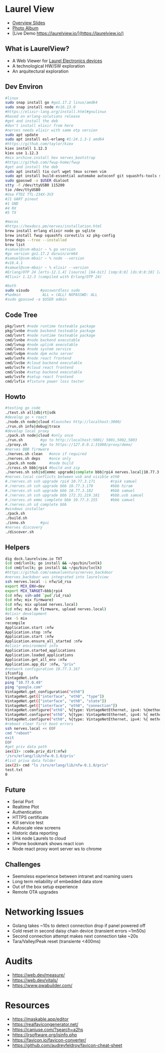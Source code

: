 # Laurel View

- [Overview Slides](https://docs.google.com/presentation/d/1xeui3pKBsiawwA66xwWQhE_MmHkpiWV1BbGwXqUr4k0/edit?usp=sharing)
- [Photo Album](https://photos.app.goo.gl/94ASC7XjtpJcb2LF6)
- [Live Demo https://laurelview.io/](https://laurelview.io/)

## What is LaurelView?

- A Web Viewer for [Laurel Electronics devices](https://www.laurels.com/)
- A technological HW/SW exploration
- An arquitectural exploration

## Dev Environ

```bash
#linux
sudo snap install go #go1.17.2 linux/amd64
sudo snap install node #v16.13.0
#https://elixir-lang.org/install.html#gnulinux 
#based on erlang-solutions release
#get and install the deb
#don't install elixir from here
#nerves needs elixir with same otp version
sudo apt update
sudo apt install esl-erlang #1:24.1.3-1 amd64
#https://github.com/taylor/kiex
kiex install 1.12.3
kiex use 1.12.3
#mix archive.install hex nerves_bootstrap
#https://github.com/fwup-home/fwup
#get and install the deb
sudo apt install tio curl wget tmux screen vim
sudo apt install build-essential automake autoconf git squashfs-tools ssh-askpass pkg-config curl libssl-dev libncurses5-dev bc m4 unzip cmake python
sudo gpasswd -a $USER dialout
stty -F /dev/ttyUSB0 115200
tio /dev/ttyUSB0
#Use FTDI TTL-234X-3V3
#J1 UART pinout
#1 GND
#4 RX
#5 TX 

#macos
#https://hexdocs.pm/nerves/installation.html
brew install erlang elixir node go sqlite
brew install fwup squashfs coreutils xz pkg-config
brew deps --tree --installed
brew list
#samuel@svm-mbair ~ % go version  
#go version go1.17.2 darwin/arm64
#samuel@svm-mbair ~ % node --version
#v16.4.1
#samuel@svm-mbair ~ % elixir --version
#Erlang/OTP 24 [erts-12.1.4] [source] [64-bit] [smp:8:8] [ds:8:8:10] [async-threads:1] [dtrace]
#Elixir 1.12.3 (compiled with Erlang/OTP 24)

#both
sudo visudo     #passwordless sudo
#%admin          ALL = (ALL) NOPASSWD: ALL
#sudo gpasswd -a $USER admin
```

## Code Tree

```bash
pkg/lvnrt #node runtime testeable package
pkg/lvnbe #node backend testeable package
cmd/lvnrt #node runtime testeable package
cmd/lvnbe #node backend executable
cmd/lvnup #node uplink executable
cmd/lvnss #node system service
cmd/lvdpm #node dpm echo server
web/lvnfe #node react frontend
cmd/lvcbe #cloud backend executable
web/lvcfe #cloud react frontend
cmd/lvsbe #setup backend executable
web/lvsfe #setup react frontend
cmd/lvfix #fixture power loss tester
```

## Howto

```bash
#testing go code
./test.sh all|db|rt|sdk
#develop go + react
./node.sh node|cloud #launches http://localhost:3000/
./run.sh info|debug|trace
#develop local proxy
./pack.sh node|cloud #only once
./run.sh        #go to http://localhost:5001/ 5001,5002,5003
./proxy.sh      #go to https://127.0.0.1:31080/proxy/demo/
#nerves BBB firmware
./nerves.sh clean   #once if required
./nerves.sh deps    #once only
./pack.sh node      #node build
./cross.sh bbb|rpi4 #build and zip
./nerves.sh ssh|sd|emmc upgrade|complete bbb|rpi4 nerves.local|10.77.3.171
#nerves.local conflicts between usb and visible eth0
#./nerves.sh ssh upgrade rpi4 10.77.3.171       #rpi4 samuel
#./nerves.sh ssh upgrade bbb 10.77.3.170        #bbb hiram
#./nerves.sh ssh upgrade bbb 10.77.3.182        #bbb samuel
#./nerves.sh ssh upgrade bbb 172.31.219.181     #bbb.usb samuel
#./nerves.sh emmc complete bbb 10.77.3.155      #bbb samuel
#./nerves.sh sd complete bbb
#windows installer
./pack.sh
./build.sh
./inno.sh       #gui
#nerves discovery
./discover.sh
```

## Helpers

```bash
dig dock.laurelview.io TXT
(cd cmd/lvnlk; go install && ~/go/bin/lvnlk)
(cd cmd/lvclk; go install && ~/go/bin/lvclk)
#https://github.com/samuelventura/nerves_backdoor
#nerves_backdoor was integrated into laurelview
ssh nerves.local -i nfw/id_rsa
export MIX_ENV=dev
export MIX_TARGET=bbb|rpi4
(cd nfw; ssh-add `pwd`/id_rsa)
(cd nfw; mix firmware)
(cd nfw; mix upload nerves.local)
(cd nfw; mix do firmware, upload nerves.local)
#elixir development
iex -S mix
recompile
Application.start :nfw
Application.stop :nfw
Application.start :nfw
Application.ensure_all_started :nfw
#elixir environment info
Application.started_applications
Application.loaded_applications
Application.get_all_env :nfw
Application.app_dir :nfw, "priv"
#network configuration 10.77.3.167
ifconfig
VintageNet.info
ping "10.77.0.49"
ping "google.com"
VintageNet.get_configuration("eth0")
VintageNet.get(["interface", "eth0", "type"])
VintageNet.get(["interface", "eth0", "state"])
VintageNet.get(["interface", "eth0", "connection"])
VintageNet.configure("eth0", %{type: VintageNetEthernet, ipv4: %{method: :dhcp}})
VintageNet.configure("eth0", %{type: VintageNetEthernet, ipv4: %{ method: :static, address: "10.77.4.165", prefix_length: 8, name_servers: []}})
VintageNet.configure("eth0", %{type: VintageNetEthernet, ipv4: %{ method: :static, address: "10.77.4.165", prefix_length: 8, gateway: "10.77.0.1", name_servers: ["10.77.0.1"]}})
#reboot clear first boot errors
ssh nerves.local << EOF
cmd "reboot"
exit
EOF
#get priv data path
iex(1)> :code.priv_dir(:nfw)           
'/srv/erlang/lib/nfw-0.1.0/priv'
#list priva data folder
iex(2)> cmd "ls /srv/erlang/lib/nfw-0.1.0/priv"
test.txt
0
```

## Future

- Serial Port
- Realtime Plot 
- Authentication
- HTTPS certificate
- Kill service test
- Autoscale view screens
- Historic data reporting
- Link node Laurels to cloud
- iPhone bookmark shows react icon
- Node react proxy wont server ws to chrome

## Challenges

- Seemsless experience between intranet and roaming users
- Long term reliability of embedded data store
- Out of the box setup experience
- Remote OTA upgrades

# Networking Issues

- Golang takes ~10s to detect connection drop if panel powered off
- Cold reset in second daisy chain device (transient errors ~1m50s)
- Second connection attempt makes next connection take ~20s
- Tara/Valley/Peak reset (transiente <400ms)

# Audits

- https://web.dev/measure/
- https://web.dev/vitals/
- https://www.pwabuilder.com/

# Resources

- https://maskable.app/editor
- https://realfavicongenerator.net/
- https://caniuse.com/?search=a2hs
- https://jrsoftware.org/isinfo.php
- https://favicon.io/favicon-converter/
- https://github.com/audreyfeldroy/favicon-cheat-sheet
